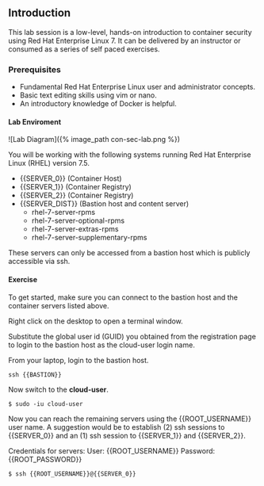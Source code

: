 ## Introduction

This lab session is a low-level, hands-on introduction to container security using Red Hat Enterprise Linux 7. It can be delivered by an instructor or consumed as a series of self paced exercises.

### Prerequisites

* Fundamental Red Hat Enterprise Linux user and administrator concepts. 
* Basic text editing skills using vim or nano.
* An introductory knowledge of Docker is helpful.

#### Lab Enviroment

![Lab Diagram]({% image_path con-sec-lab.png %})

You will be working with the following systems running Red Hat Enterprise Linux (RHEL) version 7.5. 

* {{SERVER_0}} (Container Host)
* {{SERVER_1}} (Container Registry)
* {{SERVER_2}} (Container Registry)
* {{SERVER_DIST}} (Bastion host and content server)
  * rhel-7-server-rpms 
  * rhel-7-server-optional-rpms 
  * rhel-7-server-extras-rpms 
  * rhel-7-server-supplementary-rpms 


These servers can only be accessed from a bastion host which is publicly accessible via ssh.

#### Exercise

To get started, make sure you can connect to the bastion host and
the container servers listed above.

Right click on the desktop to open a terminal window.

Substitute the global user id (GUID) you obtained from the registration page to login to the bastion host as the cloud-user login name.

From your laptop, login to the bastion host.

~~~shell
ssh {{BASTION}}
~~~

Now switch to the **cloud-user**.

~~~shell
$ sudo -iu cloud-user
~~~

Now you can reach the remaining servers using the {{ROOT_USERNAME}} user name. A suggestion would be to establish (2) ssh sessions to {{SERVER_0}} and an (1) ssh session to {{SERVER_1}} and {{SERVER_2}}.

Credentials for servers: User: {{ROOT_USERNAME}} Password: {{ROOT_PASSWORD}}

~~~shell
$ ssh {{ROOT_USERNAME}}@{{SERVER_0}}
~~~

